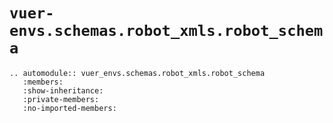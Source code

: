 # `vuer-envs.schemas.robot_xmls.robot_schema`

```{eval-rst}
.. automodule:: vuer_envs.schemas.robot_xmls.robot_schema
   :members: 
   :show-inheritance: 
   :private-members:
   :no-imported-members:
```